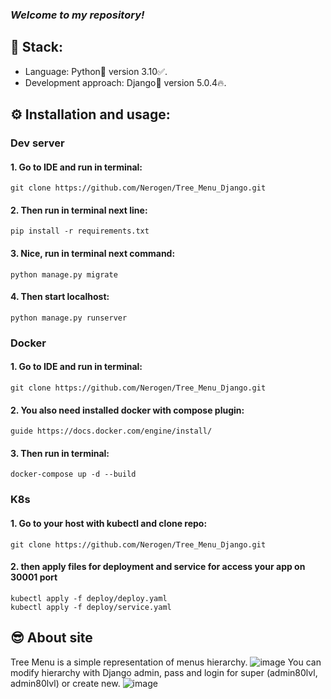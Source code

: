 ### _Welcome to my repository!_
## 🎸 Stack:
- Language: Python🐍 version 3.10✅.
- Development approach: Django🔨 version 5.0.4🔥.
## ⚙ Installation and usage:
### Dev server
#### 1. Go to IDE and run in terminal:
    git clone https://github.com/Nerogen/Tree_Menu_Django.git
#### 2. Then run in terminal next line:
    pip install -r requirements.txt
#### 3. Nice, run in terminal next command:
    python manage.py migrate 
#### 4. Then start localhost:
    python manage.py runserver
### Docker
#### 1. Go to IDE and run in terminal:
    git clone https://github.com/Nerogen/Tree_Menu_Django.git
#### 2. You also need installed docker with compose plugin:
    guide https://docs.docker.com/engine/install/
#### 3. Then run in terminal:
    docker-compose up -d --build
### K8s
#### 1. Go to your host with kubectl and clone repo:
    git clone https://github.com/Nerogen/Tree_Menu_Django.git
#### 2. then apply files for deployment and service for access your app on 30001 port
    kubectl apply -f deploy/deploy.yaml
    kubectl apply -f deploy/service.yaml

## 😎 About site
Tree Menu is a simple representation of menus hierarchy.
![image](https://github.com/Nerogen/jenkins_pipline_for_kube/assets/72101790/1115b8b0-165a-4478-9cc1-f8ae28bbff4e)
You can modify hierarchy with Django admin, pass and login for super (admin80lvl, admin80lvl) or create new.
![image](https://github.com/Nerogen/jenkins_pipline_for_kube/assets/72101790/f0da978a-33c2-424f-b3ce-45260bffe791)